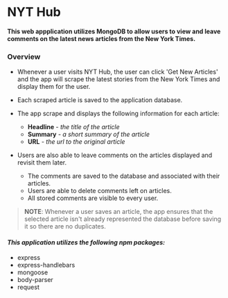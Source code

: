 # NYT Hub
__This web appplication utilizes MongoDB to allow users to view and leave comments on the latest news articles from the New York Times.__

### Overview
* Whenever a user visits NYT Hub, the user can click 'Get New Articles' and the app will scrape the latest stories from the New York Times and display them for the user. 

* Each scraped article is saved to the application database. 

* The app scrape and displays the following information for each article:
    * __Headline__ - _the title of the article_
    * __Summary__ - _a short summary of the article_
    * __URL__ - _the url to the original article_

* Users are also able to leave comments on the articles displayed and revisit them later. 
    * The comments are saved to the database and associated with their articles. 
    * Users are able to delete comments left on articles. 
    * All stored comments are visible to every user.

> __NOTE__: Whenever a user saves an article, the app ensures that the selected article isn't already represented the database before saving it so there are no duplicates.

#### _This application utilizes the following npm packages:_
* express 
* express-handlebars
* mongoose
* body-parser
* request







